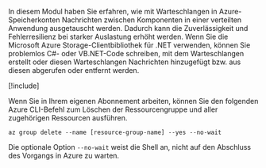 In diesem Modul haben Sie erfahren, wie mit Warteschlangen in Azure-Speicherkonten Nachrichten zwischen Komponenten in einer verteilten Anwendung ausgetauscht werden. Dadurch kann die Zuverlässigkeit und Fehlerresilienz bei starker Auslastung erhöht werden. Wenn Sie die Microsoft Azure Storage-Clientbibliothek für .NET verwenden, können Sie problemlos C#- oder VB.NET-Code schreiben, mit dem Warteschlangen erstellt oder diesen Warteschlangen Nachrichten hinzugefügt bzw. aus diesen abgerufen oder entfernt werden.

<!-- Cleanup sandbox -->
[!include[](../../../includes/azure-sandbox-cleanup.md)]

Wenn Sie in Ihrem eigenen Abonnement arbeiten, können Sie den folgenden Azure CLI-Befehl zum Löschen der Ressourcengruppe und aller zugehörigen Ressourcen ausführen.

```azurecli
az group delete --name [resource-group-name] --yes --no-wait
```

Die optionale Option `--no-wait` weist die Shell an, nicht auf den Abschluss des Vorgangs in Azure zu warten.